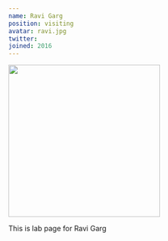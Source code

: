 ```yaml
---
name: Ravi Garg
position: visiting
avatar: ravi.jpg
twitter:
joined: 2016
---
```


<img width="300" src="{{site.baseurl}}/images/people/{{page.avatar}}" data-action="zoom">

This is lab page for Ravi Garg
